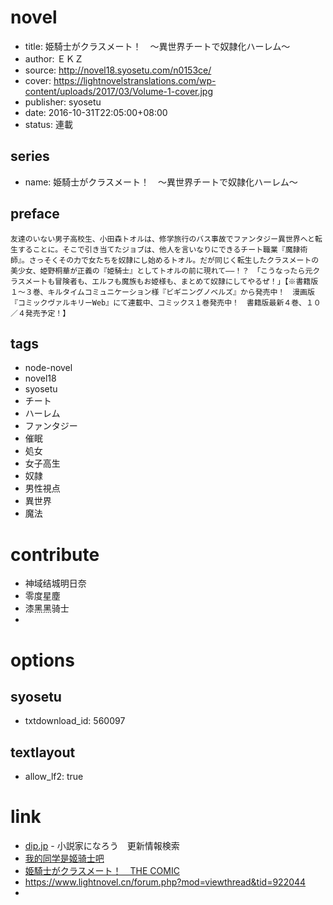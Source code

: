 # novel

- title: 姫騎士がクラスメート！　〜異世界チートで奴隷化ハーレム〜
- author: ＥＫＺ
- source: http://novel18.syosetu.com/n0153ce/
- cover: https://lightnovelstranslations.com/wp-content/uploads/2017/03/Volume-1-cover.jpg
- publisher: syosetu
- date: 2016-10-31T22:05:00+08:00
- status: 連載

## series

- name: 姫騎士がクラスメート！　〜異世界チートで奴隷化ハーレム〜

## preface


```
友達のいない男子高校生、小田森トオルは、修学旅行のバス事故でファンタジー異世界へと転生することに。そこで引き当てたジョブは、他人を言いなりにできるチート職業『魔隷術師』。さっそくその力で女たちを奴隷にし始めるトオル。だが同じく転生したクラスメートの美少女、姫野桐華が正義の『姫騎士』としてトオルの前に現れて——！？　「こうなったら元クラスメートも冒険者も、エルフも魔族もお姫様も、まとめて奴隷にしてやるぜ！」【※書籍版１〜３巻、キルタイムコミュニケーション様『ビギニングノベルズ』から発売中！　漫画版『コミックヴァルキリーWeb』にて連載中、コミックス１巻発売中！　書籍版最新４巻、１０／４発売予定！】
```

## tags

- node-novel
- novel18
- syosetu
- チート
- ハーレム
- ファンタジー
- 催眠
- 処女
- 女子高生
- 奴隷
- 男性視点
- 異世界
- 魔法

# contribute

- 神域结城明日奈
- 零度星塵
- 漆黑黑骑士
- 

# options

## syosetu

- txtdownload_id: 560097

## textlayout

- allow_lf2: true

# link

- [dip.jp](https://narou18.dip.jp/search.php?text=n0153ce&novel=all&genre=all&new_genre=all&length=0&down=0&up=100) - 小説家になろう　更新情報検索
- [我的同学是姬骑士吧](https://tieba.baidu.com/f?kw=%E6%88%91%E7%9A%84%E5%90%8C%E5%AD%A6%E6%98%AF%E5%A7%AC%E9%AA%91%E5%A3%AB&ie=utf-8 "我的同学是姬骑士")
- [姫騎士がクラスメート！　THE COMIC](http://www.comic-valkyrie.com/modules/web_valkyrie/classmate/)
- https://www.lightnovel.cn/forum.php?mod=viewthread&tid=922044
- 


